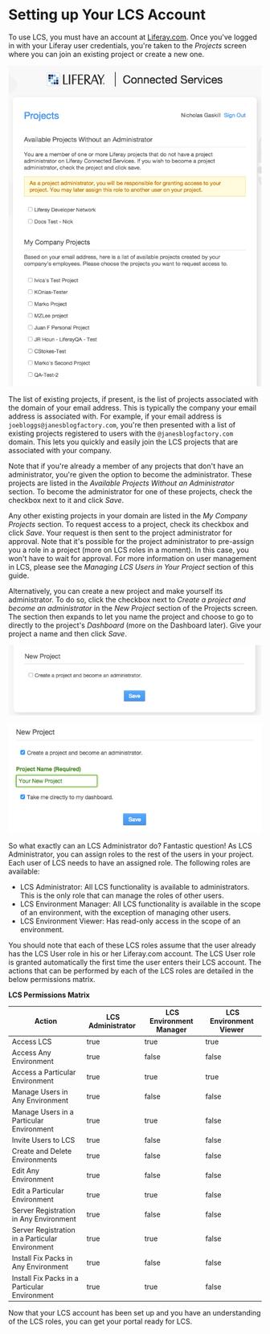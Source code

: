 # Setting up Your LCS Account [](id=setting-up-your-lcs-account)

To use LCS, you must have an account at
[Liferay.com](http://www.liferay.com/). Once you've logged in with your Liferay
user credentials, you're taken to the *Projects* screen where you can join an
existing project or create a new one. 

![Figure 4.1: When creating your LCS account, you can join an existing project or create a new one.](../../images/lcs-projects-01.png)

The list of existing projects, if present, is the list of projects associated 
with the domain of your email address. This is typically the company your email 
address is associated with. For example, if your email address is 
`joebloggs@janesblogfactory.com`, you're then presented with a list of existing 
projects registered to users with the `@janesblogfactory.com` domain. This lets 
you quickly and easily join the LCS projects that are associated with your 
company. 

Note that if you're already a member of any projects that don't have an 
administrator, you're given the option to become the administrator. These 
projects are listed in the *Available Projects Without an Administrator* 
section. To become the administrator for one of these projects, check the 
checkbox next to it and click *Save*.

Any other existing projects in your domain are listed in the 
*My Company Projects* section. To request access to a project, check its 
checkbox and click *Save*. Your request is then sent to the project 
administrator for approval. Note that it's possible for the project 
administrator to pre-assign you a role in a project (more on LCS roles in a 
moment). In this case, you won't have to wait for approval. For more information 
on user management in LCS, please see the *Managing LCS Users in Your Project* 
section of this guide.

Alternatively, you can create a new project and make yourself its administrator.
To do so, click the checkbox next to *Create a project and become an
administrator* in the *New Project* section of the Projects screen. The section
then expands to let you name the project and choose to go to directly to the
project's *Dashboard* (more on the Dashboard later). Give your project a name
and then click *Save*. 

![Figure 4.2: Check the checkbox and click *Save* to begin creating a new project.](../../images/lcs-projects-02.png)

![Figure 4.3: Give your new project a name and click *Save*.](../../images/lcs-new-project.png)

So what exactly can an LCS Administrator do? Fantastic question! As LCS 
Administrator, you can assign roles to the rest of the users in your project. 
Each user of LCS needs to have an assigned role. The following roles are 
available: 

- LCS Administrator: All LCS functionality is available to administrators. This 
  is the only role that can manage the roles of other users.
- LCS Environment Manager: All LCS functionality is available in the scope of 
  an environment, with the exception of managing other users.
- LCS Environment Viewer: Has read-only access in the scope of an environment.

You should note that each of these LCS roles assume that the user already has 
the LCS User role in his or her Liferay.com account. The LCS User role is
granted automatically the first time the user enters their LCS account. The
actions that can be performed by each of the LCS roles are detailed in the below
permissions matrix. 

**LCS Permissions Matrix**

Action | &nbsp;LCS Administrator | &nbsp;LCS Environment Manager | &nbsp;LCS Environment Viewer |
------ | ----------------------- | ----------------------------- | ---------------------------- |
Access LCS | true | true | true |
Access Any Environment | true | false | false |
Access a Particular Environment | true | true | true |
Manage Users in Any Environment | true | false | false |
Manage Users in a Particular Environment | true | true | false |
Invite Users to LCS | true | false | false |
Create and Delete Environments | true | false | false |
Edit Any Environment | true | false | false |
Edit a Particular Environment | true | true | false |
Server Registration in Any Environment | true | false | false |
Server Registration in a Particular Environment | true | true | false |
Install Fix Packs in Any Environment | true | false | false |
Install Fix Packs in a Particular Environment | true | true | false |

Now that your LCS account has been set up and you have an understanding of the 
LCS roles, you can get your portal ready for LCS.
